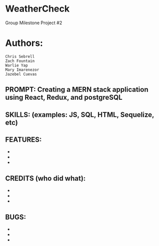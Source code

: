 # WeatherCheck
Group Milestone Project #2

# Authors:
    Chris Sebrell
    Zach Fountain
    Warlie Yap
    Mary Imarenezor
    Jazebel Cuevas

## PROMPT: Creating a MERN stack application using React, Redux, and postgreSQL

## SKILLS: (examples: JS, SQL, HTML, Sequelize, etc)
## FEATURES:
-
-
-
## CREDITS (who did what):
-
-
-
## BUGS:
-
-
-
